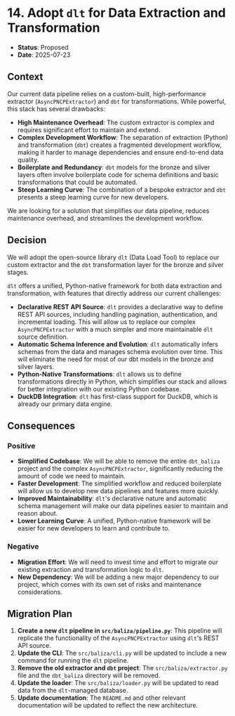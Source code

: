 # 14. Adopt `dlt` for Data Extraction and Transformation

*   **Status**: Proposed
*   **Date**: 2025-07-23

## Context

Our current data pipeline relies on a custom-built, high-performance extractor (`AsyncPNCPExtractor`) and `dbt` for transformations. While powerful, this stack has several drawbacks:

*   **High Maintenance Overhead**: The custom extractor is complex and requires significant effort to maintain and extend.
*   **Complex Development Workflow**: The separation of extraction (Python) and transformation (`dbt`) creates a fragmented development workflow, making it harder to manage dependencies and ensure end-to-end data quality.
*   **Boilerplate and Redundancy**: `dbt` models for the bronze and silver layers often involve boilerplate code for schema definitions and basic transformations that could be automated.
*   **Steep Learning Curve**: The combination of a bespoke extractor and `dbt` presents a steep learning curve for new developers.

We are looking for a solution that simplifies our data pipeline, reduces maintenance overhead, and streamlines the development workflow.

## Decision

We will adopt the open-source library `dlt` (Data Load Tool) to replace our custom extractor and the `dbt` transformation layer for the bronze and silver stages.

`dlt` offers a unified, Python-native framework for both data extraction and transformation, with features that directly address our current challenges:

*   **Declarative REST API Source**: `dlt` provides a declarative way to define REST API sources, including handling pagination, authentication, and incremental loading. This will allow us to replace our complex `AsyncPNCPExtractor` with a much simpler and more maintainable `dlt` source definition.
*   **Automatic Schema Inference and Evolution**: `dlt` automatically infers schemas from the data and manages schema evolution over time. This will eliminate the need for most of our dbt models in the bronze and silver layers.
*   **Python-Native Transformations**: `dlt` allows us to define transformations directly in Python, which simplifies our stack and allows for better integration with our existing Python codebase.
*   **DuckDB Integration**: `dlt` has first-class support for DuckDB, which is already our primary data engine.

## Consequences

### Positive

*   **Simplified Codebase**: We will be able to remove the entire `dbt_baliza` project and the complex `AsyncPNCPExtractor`, significantly reducing the amount of code we need to maintain.
*   **Faster Development**: The simplified workflow and reduced boilerplate will allow us to develop new data pipelines and features more quickly.
*   **Improved Maintainability**: `dlt`'s declarative nature and automatic schema management will make our data pipelines easier to maintain and reason about.
*   **Lower Learning Curve**: A unified, Python-native framework will be easier for new developers to learn and contribute to.

### Negative

*   **Migration Effort**: We will need to invest time and effort to migrate our existing extraction and transformation logic to `dlt`.
*   **New Dependency**: We will be adding a new major dependency to our project, which comes with its own set of risks and maintenance considerations.

## Migration Plan

1.  **Create a new `dlt` pipeline in `src/baliza/pipeline.py`**: This pipeline will replicate the functionality of the `AsyncPNCPExtractor` using `dlt`'s REST API source.
2.  **Update the CLI**: The `src/baliza/cli.py` will be updated to include a new command for running the `dlt` pipeline.
3.  **Remove the old extractor and `dbt` project**: The `src/baliza/extractor.py` file and the `dbt_baliza` directory will be removed.
4.  **Update the loader**: The `src/baliza/loader.py` will be updated to read data from the `dlt`-managed database.
5.  **Update documentation**: The `README.md` and other relevant documentation will be updated to reflect the new architecture.
